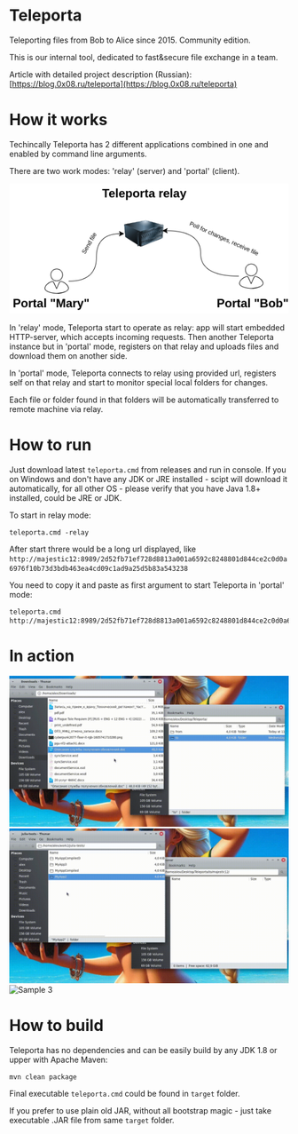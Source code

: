 # Teleporta
Teleporting files from Bob to Alice since 2015. Community edition.

This is our internal tool, dedicated to fast&secure file exchange in a team.

Article with detailed project description (Russian): [https://blog.0x08.ru/teleporta](https://blog.0x08.ru/teleporta)

# How it works
Techincally Teleporta has 2 different applications combined in one and enabled by command line arguments.

There are two work modes: 'relay' (server) and 'portal' (client).  

![Schema](https://github.com/alex0x08/teleporta/blob/main/images/teleporta-schema.png?raw=true)

In 'relay' mode, Teleporta start to operate as relay: app will start embedded HTTP-server, which accepts incoming requests. 
Then another Teleporta instance but in 'portal' mode, registers on that relay and uploads files and download them on another side.

In 'portal' mode, Teleporta connects to relay using provided url, registers self on that relay and start to monitor special local folders for changes. 

Each file or folder found in that folders will be automatically transferred to remote machine via relay.


# How to run

Just download  latest `teleporta.cmd` from releases and run in console. 
If you on Windows and don't have any JDK or JRE installed - scipt will download it automatically, for all other OS - please verify that you have Java 1.8+ installed, could be JRE or JDK.

To start in relay mode:
```
teleporta.cmd -relay
```
After start threre would be a long url displayed, like `http://majestic12:8989/2d52fb71ef728d8813a001a6592c8248801d844ce2c0d0a6976f10b73d3bdb463ea4cd09c1ad9a25d5b83a543238`

You need to copy it and paste as first argument to start Teleporta in 'portal' mode:
```
teleporta.cmd http://majestic12:8989/2d52fb71ef728d8813a001a6592c8248801d844ce2c0d0a6976f10b73d3bdb463ea4cd09c1ad9a25d5b83a543238
```



# In action

![Sample 1](https://github.com/alex0x08/teleporta/blob/main/images/screen1.gif?raw=true)
![Sample 2](https://github.com/alex0x08/teleporta/blob/main/images/screen2.gif?raw=true)
![Sample 3](https://github.com/alex0x08/teleporta/blob/main/images/screen3.gif?raw=true)

# How to build

Teleporta has no dependencies and can be easily build by any JDK 1.8 or upper with Apache Maven:

```
mvn clean package
```
Final executable `teleporta.cmd` could be found in `target` folder.

If you prefer to use plain old JAR, without all bootstrap magic - just take executable .JAR file from same `target` folder.

